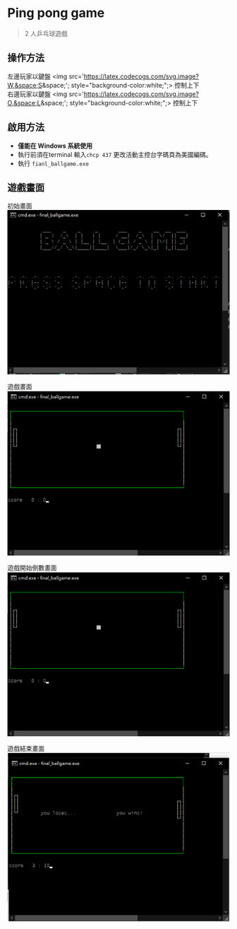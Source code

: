 # Ping pong game

> 2 人乒乓球遊戲

## 操作方法
左邊玩家以鍵盤 <img src='https://latex.codecogs.com/svg.image?W,&space;S&space;'; style="background-color:white;";> 控制上下  
右邊玩家以鍵盤 <img src='https://latex.codecogs.com/svg.image?O,&space;L&space;'; style="background-color:white;";> 控制上下  

## 啟用方法
- **僅能在 Windows 系統使用**  
- 執行前須在terminal 輸入```chcp 437``` 更改活動主控台字碼頁為美國編碼。  
- 執行 ```fianl_ballgame.exe```  

## 遊戲畫面
初始畫面  
![](pictures\start_stage.png)  

遊戲畫面  
![](pictures\game_stage.png)  

遊戲開始倒數畫面  
![](pictures\count_down_stage.png)  

遊戲結束畫面  
![](pictures\end_game_stage.png)  

